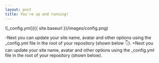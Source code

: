 ```yaml
---  
layout: post
title: You're up and running!
---
```

![_config.yml]({{ site.baseurl }}/images/config.png)
  
 -Next you can update your site name, avatar and other options using the _config.yml file in the root of your repository (shown below :point_down:).
 +Next you can update your site name, avatar and other options using the _config.yml file in the root of your repository (shown below).
  
  
